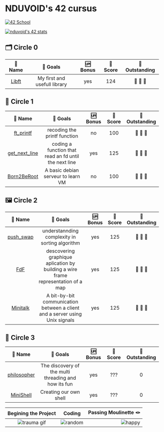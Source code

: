 # NDUVOID's 42 cursus

[![42 School](https://img.shields.io/badge/Mulhouse-%23121011.svg?logo=42&logoColor=white)](https://42mulhouse.fr)

[![nduvoid's 42 stats](https://badge.mediaplus.ma/blue/nduvoid?1337Badge=off&UM6P=off)](https://github.com/oakoudad/badge42)

## 🗂️ Circle 0
|										 🪪 Name												|										🎯 Goals									| 🆙 Bonus	| 💯 Score	| 🌟 Outstanding	|
|:---------------------------------------------------------------------------------------------:|:---------------------------------------------------------------------------------:|:---------:|:---------:|:-----------------:|
| [Libft](https://github.com/Chahalor/40-to-home/tree/main/rank-0/libft)						| My first and usefull library														| yes		| 124		| 🔴 🔴 🔴			|

## 🔧 Circle 1
|										 🪪 Name												|										🎯 Goals									| 🆙 Bonus	| 💯 Score	| 🌟 Outstanding	|
|:---------------------------------------------------------------------------------------------:|:---------------------------------------------------------------------------------:|:---------:|:---------:|:-----------------:|
| [ft_printf](https://github.com/Chahalor/40-to-home/tree/main/rank-1/ft_printf)				| recoding the printf function														| no		| 100		| 🌟 🔴 🔴			|
| [get_next_line](https://github.com/Chahalor/40-to-home/tree/main/rank-1/get_next_line)		| coding a function that read an fd until the next line								| yes		| 125		| 🔴 🔴 🔴			|
| [Born2BeRoot](https://github.com/Chahalor/40-to-home/tree/main/rank-1/Born2BeRoot)			| A basic debian serveur to learn VM												| no		| 100		| 🔴 🔴 🔴			|

## 🖼 Circle 2
|										 🪪 Name												|										🎯 Goals									| 🆙 Bonus	| 💯 Score	| 🌟 Outstanding	|
|:---------------------------------------------------------------------------------------------:|:---------------------------------------------------------------------------------:|:---------:|:---------:|:-----------------:|
| [push_swap](https://github.com/Chahalor/40-to-home/tree/main/rank-2/push_swap)				| understannding complexity in sorting algorithm									| yes		| 125		| 🌟 🌟 🌟			|
| [FdF](https://github.com/Chahalor/40-to-home/tree/main/rank-2/FDF/V2)							| descovering graphique aplication by building a wire frame representation of a map	| yes		| 125		| 🌟 🌟 🌟			|
| [Minitalk](https://github.com/Chahalor/40-to-home/tree/main/rank-2/minitalk/V2)				| A bit-by-bit communication between a client and a server using Unix signals		| yes		| 125		| 🌟 🌟 🌟			|

## 🐚 Circle 3
|										 🪪 Name												|										🎯 Goals									| 🆙 Bonus	| 💯 Score	| 🌟 Outstanding	|
|:---------------------------------------------------------------------------------------------:|:---------------------------------------------------------------------------------:|:---------:|:---------:|:-----------------:|
| [philosopher](https://github.com/Chahalor/40-to-home/tree/main/rank-3/Philosophers)			| The discovery of the multi threading and how its fun								| yes		| ???		| 0					|
| [MiniShell](https://github.com/Chahalor/40-to-home/tree/main/rank-3/minishell)				| Creating our own shell															| yes		| ???		| 0					|

|									Begining the Project										|											Coding									|							Passing Moulinette 🪢								|
|:---------------------------------------------------------------------------------------------:|:---------------------------------------------------------------------------------:|------------------------------------------------------------------------------:|
 ![trauma gif](https://media1.tenor.com/m/KfL05fPVK-4AAAAd/war-vietnam.gif)						| ![random](https://media1.tenor.com/m/rdjm58lG3OQAAAAd/spaiz-tryhard.gif)			| ![happy](https://media1.tenor.com/m/ej8VbRdpUogAAAAd/happy-jumping-cat.gif)	|
